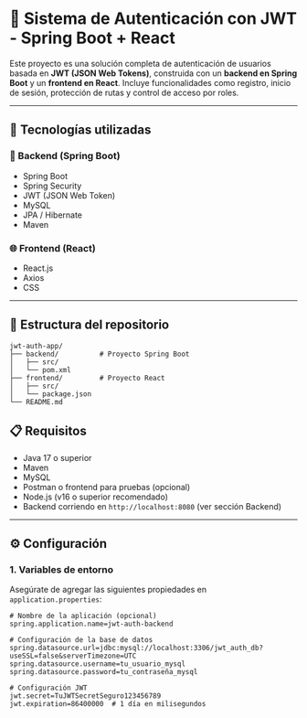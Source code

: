 # 🔐 Sistema de Autenticación con JWT - Spring Boot + React

Este proyecto es una solución completa de autenticación de usuarios basada en **JWT (JSON Web Tokens)**, construida con un **backend en Spring Boot** y un **frontend en React**. Incluye funcionalidades como registro, inicio de sesión, protección de rutas y control de acceso por roles.

---

## 🚀 Tecnologías utilizadas

### 🔧 Backend (Spring Boot)
- Spring Boot
- Spring Security
- JWT (JSON Web Token)
- MySQL
- JPA / Hibernate
- Maven

### 🌐 Frontend (React)
- React.js
- Axios
- CSS

---

## 📁 Estructura del repositorio

```
jwt-auth-app/
├── backend/          # Proyecto Spring Boot
│   ├── src/
│   └── pom.xml
├── frontend/         # Proyecto React
│   ├── src/
│   └── package.json
└── README.md
```


## 📋 Requisitos

- Java 17 o superior
- Maven
- MySQL
- Postman o frontend para pruebas (opcional)
- Node.js (v16 o superior recomendado)
- Backend corriendo en `http://localhost:8080` (ver sección Backend)
---

## ⚙️ Configuración

### 1. Variables de entorno

Asegúrate de agregar las siguientes propiedades en `application.properties`:

```properties
# Nombre de la aplicación (opcional)
spring.application.name=jwt-auth-backend

# Configuración de la base de datos
spring.datasource.url=jdbc:mysql://localhost:3306/jwt_auth_db?useSSL=false&serverTimezone=UTC
spring.datasource.username=tu_usuario_mysql
spring.datasource.password=tu_contraseña_mysql

# Configuración JWT
jwt.secret=TuJWTSecretSeguro123456789
jwt.expiration=86400000  # 1 día en milisegundos



